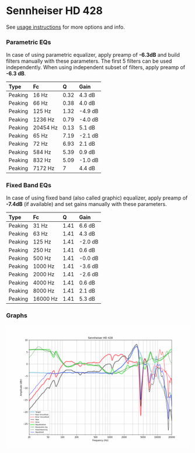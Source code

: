 # Sennheiser HD 428
See [usage instructions](https://github.com/jaakkopasanen/AutoEq#usage) for more options and info.

### Parametric EQs
In case of using parametric equalizer, apply preamp of **-6.3dB** and build filters manually
with these parameters. The first 5 filters can be used independently.
When using independent subset of filters, apply preamp of **-6.3 dB**.

| Type    | Fc       |    Q | Gain    |
|:--------|:---------|:-----|:--------|
| Peaking | 16 Hz    | 0.32 | 4.3 dB  |
| Peaking | 66 Hz    | 0.38 | 4.0 dB  |
| Peaking | 125 Hz   | 1.32 | -4.9 dB |
| Peaking | 1236 Hz  | 0.79 | -4.0 dB |
| Peaking | 20454 Hz | 0.13 | 5.1 dB  |
| Peaking | 65 Hz    | 7.19 | -2.1 dB |
| Peaking | 72 Hz    | 6.93 | 2.1 dB  |
| Peaking | 584 Hz   | 5.39 | 0.9 dB  |
| Peaking | 832 Hz   | 5.09 | -1.0 dB |
| Peaking | 7172 Hz  | 7    | 4.4 dB  |

### Fixed Band EQs
In case of using fixed band (also called graphic) equalizer, apply preamp of **-7.4dB**
(if available) and set gains manually with these parameters.

| Type    | Fc       |    Q | Gain    |
|:--------|:---------|:-----|:--------|
| Peaking | 31 Hz    | 1.41 | 6.6 dB  |
| Peaking | 63 Hz    | 1.41 | 4.3 dB  |
| Peaking | 125 Hz   | 1.41 | -2.0 dB |
| Peaking | 250 Hz   | 1.41 | 0.6 dB  |
| Peaking | 500 Hz   | 1.41 | -0.0 dB |
| Peaking | 1000 Hz  | 1.41 | -3.6 dB |
| Peaking | 2000 Hz  | 1.41 | -2.6 dB |
| Peaking | 4000 Hz  | 1.41 | 0.6 dB  |
| Peaking | 8000 Hz  | 1.41 | 2.1 dB  |
| Peaking | 16000 Hz | 1.41 | 5.3 dB  |

### Graphs
![](./Sennheiser%20HD%20428.png)